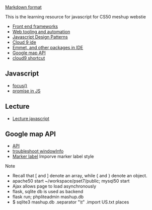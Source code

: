 [Markdown format](http://commonmark.org/help/http://commonmark.org/help/)

This is the learning resource for javascript for CS50 meshup webstie
* [Front end frameworks](https://classroom.udacity.com/courses/ud894/lessons/7084452321/concepts/70929589460923)
* [Web tooling and automation](https://www.udacity.com/course/web-tooling-automation--ud892)
* [Javascript Design Patterns](https://www.udacity.com/course/javascript-design-patterns--ud989)
* [Cloud 9 ide](https://www.slant.co/options/2223/~cloud9-review)
* [Emmet, and other packages in IDE](https://classroom.udacity.com/courses/ud892/lessons/5332430836/concepts/53224206250923#)
* [Google map API](https://developers.google.com/maps/documentation/javascript/3.exp/reference#MapOptions)
* [cloud9 shortcut](https://www.shortcutfoo.com/app/dojos/cloud9-win/cheatsheet)



## Javascript
* [focus()](https://www.youtube.com/watch?v=wOO5LzV6MbA)
* [promise in JS](https://davidwalsh.name/write-javascript-promises)

## Lecture
* [Lecture javascript](https://video.cs50.net/2016/fall/lectures/10?t=1h19m23s)

## Google map API
* [API](https://console.developers.google.com/apis/credentials?project=thermal-talon-162303)
* [troubleshoot windowInfo](http://cs50.stackexchange.com/questions/13834/getjson-difficulties-with-infowindow)
* [Marker label](https://developers.google.com/maps/documentation/javascript/3.exp/reference#MarkerLabel) Imporve marker label style

Note
* Recall that [ and ] denote an array, while { and } denote an object. 
* apache50 start ~/workspace/pset7/public; mysql50 start
* Ajax allows page to load asynchronously 
* flask, sqlite db is used as backend
* flask run; phpliteadmin mashup.db
* $ sqlite3 mashup.db
.separator "\t"
.import US.txt places